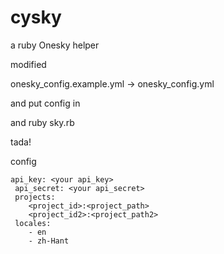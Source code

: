 cysky
=====

a ruby Onesky helper

modified

onesky_config.example.yml -> onesky_config.yml

and put config in

and ruby sky.rb

tada!

config
```
api_key: <your api_key>
 api_secret: <your api_secret>
 projects: 
    <project_id>:<project_path>
    <project_id2>:<project_path2>
 locales:
    - en
    - zh-Hant
```
